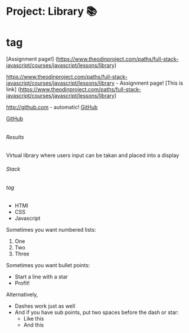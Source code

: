 # Project: Library :books: <h1> tag

[Assignment page!] (https://www.theodinproject.com/paths/full-stack-javascript/courses/javascript/lessons/library)

 
 https://www.theodinproject.com/paths/full-stack-javascript/courses/javascript/lessons/library - Assignment page!
 [This is link] (https://www.theodinproject.com/paths/full-stack-javascript/courses/javascript/lessons/library)
 
 http://github.com - automatic!
[GitHub](http://github.com)
 

[GitHub](http://github.com)
  
###### <h6> Results

Virtual library where users input can be takan and placed into a display

###### Stack <h6> tag

* HTMl
* CSS
* Javascript

 
 
 Sometimes you want numbered lists:

1. One
2. Two
3. Three

Sometimes you want bullet points:

* Start a line with a star
* Profit!

Alternatively,

- Dashes work just as well
- And if you have sub points, put two spaces before the dash or star:
  - Like this
  - And this
